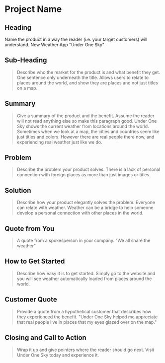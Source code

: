 # Project Name #

<!-- 
> This material was originally posted [here](http://www.quora.com/What-is-Amazons-approach-to-product-development-and-product-management). It is reproduced here for posterities sake.

There is an approach called "working backwards" that is widely used at Amazon. They work backwards from the customer, rather than starting with an idea for a product and trying to bolt customers onto it. While working backwards can be applied to any specific product decision, using this approach is especially important when developing new products or features.

For new initiatives a product manager typically starts by writing an internal press release announcing the finished product. The target audience for the press release is the new/updated product's customers, which can be retail customers or internal users of a tool or technology. Internal press releases are centered around the customer problem, how current solutions (internal or external) fail, and how the new product will blow away existing solutions.

If the benefits listed don't sound very interesting or exciting to customers, then perhaps they're not (and shouldn't be built). Instead, the product manager should keep iterating on the press release until they've come up with benefits that actually sound like benefits. Iterating on a press release is a lot less expensive than iterating on the product itself (and quicker!).

If the press release is more than a page and a half, it is probably too long. Keep it simple. 3-4 sentences for most paragraphs. Cut out the fat. Don't make it into a spec. You can accompany the press release with a FAQ that answers all of the other business or execution questions so the press release can stay focused on what the customer gets. My rule of thumb is that if the press release is hard to write, then the product is probably going to suck. Keep working at it until the outline for each paragraph flows. 

Oh, and I also like to write press-releases in what I call "Oprah-speak" for mainstream consumer products. Imagine you're sitting on Oprah's couch and have just explained the product to her, and then you listen as she explains it to her audience. That's "Oprah-speak", not "Geek-speak".

Once the project moves into development, the press release can be used as a touchstone; a guiding light. The product team can ask themselves, "Are we building what is in the press release?" If they find they're spending time building things that aren't in the press release (overbuilding), they need to ask themselves why. This keeps product development focused on achieving the customer benefits and not building extraneous stuff that takes longer to build, takes resources to maintain, and doesn't provide real customer benefit (at least not enough to warrant inclusion in the press release).
 -->
 
## Heading ##
  Name the product in a way the reader (i.e. your target customers) will understand.
  New Weather App "Under One Sky"

## Sub-Heading ##
  > Describe who the market for the product is and what benefit they get. One sentence only underneath the title.
  Allows users to relate to places around the world, and show they are places and not just titles on a map.

## Summary ##
  > Give a summary of the product and the benefit. Assume the reader will not read anything else so make this paragraph good.
  Under One Sky shows the current weather from locations around the world. Sometimes when we look at a map, the
  cities and countries seem like just titles and colors. However there are real people there now, and experiencing
  real weather just like we do.

## Problem ##
  > Describe the problem your product solves.
  There is a lack of personal connection with foreign places as more than just images or titles.

## Solution ##
  > Describe how your product elegantly solves the problem.
  Everyone can relate with weather. Weather can be a bridge to help someone develop a personal connection
  with other places in the world.

## Quote from You ##
  > A quote from a spokesperson in your company.
  "We all share the weather"

## How to Get Started ##
  > Describe how easy it is to get started.
  Simply go to the website and you will see weather automatically loaded from places around the world.

## Customer Quote ##
  > Provide a quote from a hypothetical customer that describes how they experienced the benefit.
  "Under One Sky helped me appreciate that real people live in places that my eyes glazed over on the map."

## Closing and Call to Action ##
  > Wrap it up and give pointers where the reader should go next.
  Visit Under One Sky today and experience it.
